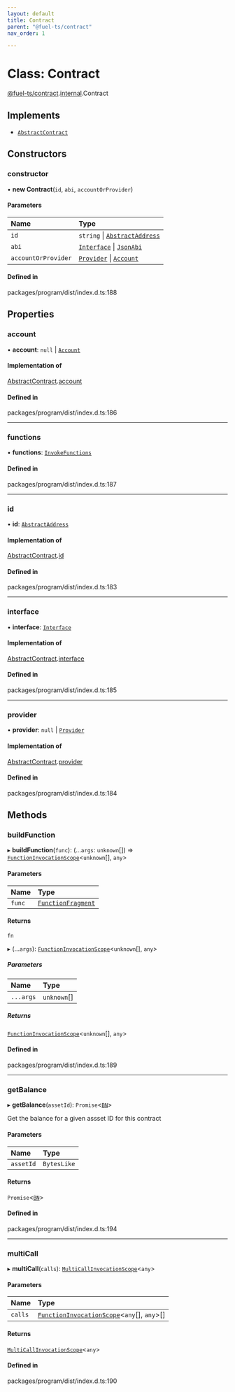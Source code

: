 ```yaml
---
layout: default
title: Contract
parent: "@fuel-ts/contract"
nav_order: 1

---
```


# Class: Contract

[@fuel-ts/contract](../index.md).[internal](../namespaces/internal.md).Contract

## Implements

- [`AbstractContract`](internal-AbstractContract.md)

## Constructors

### constructor

• **new Contract**(`id`, `abi`, `accountOrProvider`)

#### Parameters

| Name | Type |
| :------ | :------ |
| `id` | `string` \| [`AbstractAddress`](internal-AbstractAddress.md) |
| `abi` | [`Interface`](internal-Interface.md) \| [`JsonAbi`](../namespaces/internal.md#jsonabi) |
| `accountOrProvider` | [`Provider`](internal-Provider.md) \| [`Account`](internal-Account.md) |

#### Defined in

packages/program/dist/index.d.ts:188

## Properties

### account

• **account**: ``null`` \| [`Account`](internal-Account.md)

#### Implementation of

[AbstractContract](internal-AbstractContract.md).[account](internal-AbstractContract.md#account)

#### Defined in

packages/program/dist/index.d.ts:186

___

### functions

• **functions**: [`InvokeFunctions`](../interfaces/internal-InvokeFunctions.md)

#### Defined in

packages/program/dist/index.d.ts:187

___

### id

• **id**: [`AbstractAddress`](internal-AbstractAddress.md)

#### Implementation of

[AbstractContract](internal-AbstractContract.md).[id](internal-AbstractContract.md#id)

#### Defined in

packages/program/dist/index.d.ts:183

___

### interface

• **interface**: [`Interface`](internal-Interface.md)

#### Implementation of

[AbstractContract](internal-AbstractContract.md).[interface](internal-AbstractContract.md#interface)

#### Defined in

packages/program/dist/index.d.ts:185

___

### provider

• **provider**: ``null`` \| [`Provider`](internal-Provider.md)

#### Implementation of

[AbstractContract](internal-AbstractContract.md).[provider](internal-AbstractContract.md#provider)

#### Defined in

packages/program/dist/index.d.ts:184

## Methods

### buildFunction

▸ **buildFunction**(`func`): (...`args`: `unknown`[]) => [`FunctionInvocationScope`](internal-FunctionInvocationScope.md)<`unknown`[], `any`\>

#### Parameters

| Name | Type |
| :------ | :------ |
| `func` | [`FunctionFragment`](internal-FunctionFragment.md) |

#### Returns

`fn`

▸ (...`args`): [`FunctionInvocationScope`](internal-FunctionInvocationScope.md)<`unknown`[], `any`\>

##### Parameters

| Name | Type |
| :------ | :------ |
| `...args` | `unknown`[] |

##### Returns

[`FunctionInvocationScope`](internal-FunctionInvocationScope.md)<`unknown`[], `any`\>

#### Defined in

packages/program/dist/index.d.ts:189

___

### getBalance

▸ **getBalance**(`assetId`): `Promise`<[`BN`](internal-BN.md)\>

Get the balance for a given assset ID for this contract

#### Parameters

| Name | Type |
| :------ | :------ |
| `assetId` | `BytesLike` |

#### Returns

`Promise`<[`BN`](internal-BN.md)\>

#### Defined in

packages/program/dist/index.d.ts:194

___

### multiCall

▸ **multiCall**(`calls`): [`MultiCallInvocationScope`](internal-MultiCallInvocationScope.md)<`any`\>

#### Parameters

| Name | Type |
| :------ | :------ |
| `calls` | [`FunctionInvocationScope`](internal-FunctionInvocationScope.md)<`any`[], `any`\>[] |

#### Returns

[`MultiCallInvocationScope`](internal-MultiCallInvocationScope.md)<`any`\>

#### Defined in

packages/program/dist/index.d.ts:190
